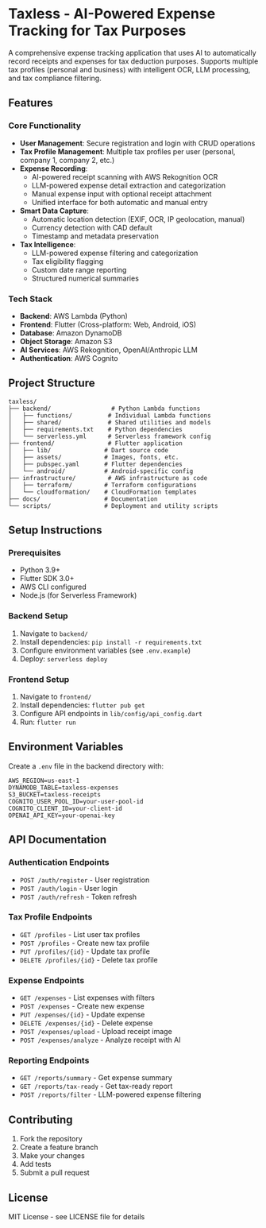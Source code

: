 # Taxless - AI-Powered Expense Tracking for Tax Purposes

A comprehensive expense tracking application that uses AI to automatically record receipts and expenses for tax deduction purposes. Supports multiple tax profiles (personal and business) with intelligent OCR, LLM processing, and tax compliance filtering.

## Features

### Core Functionality
- **User Management**: Secure registration and login with CRUD operations
- **Tax Profile Management**: Multiple tax profiles per user (personal, company 1, company 2, etc.)
- **Expense Recording**: 
  - AI-powered receipt scanning with AWS Rekognition OCR
  - LLM-powered expense detail extraction and categorization
  - Manual expense input with optional receipt attachment
  - Unified interface for both automatic and manual entry
- **Smart Data Capture**:
  - Automatic location detection (EXIF, OCR, IP geolocation, manual)
  - Currency detection with CAD default
  - Timestamp and metadata preservation
- **Tax Intelligence**:
  - LLM-powered expense filtering and categorization
  - Tax eligibility flagging
  - Custom date range reporting
  - Structured numerical summaries

### Tech Stack
- **Backend**: AWS Lambda (Python)
- **Frontend**: Flutter (Cross-platform: Web, Android, iOS)
- **Database**: Amazon DynamoDB
- **Object Storage**: Amazon S3
- **AI Services**: AWS Rekognition, OpenAI/Anthropic LLM
- **Authentication**: AWS Cognito

## Project Structure
```
taxless/
├── backend/                 # Python Lambda functions
│   ├── functions/          # Individual Lambda functions
│   ├── shared/             # Shared utilities and models
│   ├── requirements.txt    # Python dependencies
│   └── serverless.yml      # Serverless framework config
├── frontend/               # Flutter application
│   ├── lib/               # Dart source code
│   ├── assets/            # Images, fonts, etc.
│   ├── pubspec.yaml       # Flutter dependencies
│   └── android/           # Android-specific config
├── infrastructure/         # AWS infrastructure as code
│   ├── terraform/         # Terraform configurations
│   └── cloudformation/    # CloudFormation templates
├── docs/                  # Documentation
└── scripts/               # Deployment and utility scripts
```

## Setup Instructions

### Prerequisites
- Python 3.9+
- Flutter SDK 3.0+
- AWS CLI configured
- Node.js (for Serverless Framework)

### Backend Setup
1. Navigate to `backend/`
2. Install dependencies: `pip install -r requirements.txt`
3. Configure environment variables (see `.env.example`)
4. Deploy: `serverless deploy`

### Frontend Setup
1. Navigate to `frontend/`
2. Install dependencies: `flutter pub get`
3. Configure API endpoints in `lib/config/api_config.dart`
4. Run: `flutter run`

## Environment Variables

Create a `.env` file in the backend directory with:
```
AWS_REGION=us-east-1
DYNAMODB_TABLE=taxless-expenses
S3_BUCKET=taxless-receipts
COGNITO_USER_POOL_ID=your-user-pool-id
COGNITO_CLIENT_ID=your-client-id
OPENAI_API_KEY=your-openai-key
```

## API Documentation

### Authentication Endpoints
- `POST /auth/register` - User registration
- `POST /auth/login` - User login
- `POST /auth/refresh` - Token refresh

### Tax Profile Endpoints
- `GET /profiles` - List user tax profiles
- `POST /profiles` - Create new tax profile
- `PUT /profiles/{id}` - Update tax profile
- `DELETE /profiles/{id}` - Delete tax profile

### Expense Endpoints
- `GET /expenses` - List expenses with filters
- `POST /expenses` - Create new expense
- `PUT /expenses/{id}` - Update expense
- `DELETE /expenses/{id}` - Delete expense
- `POST /expenses/upload` - Upload receipt image
- `POST /expenses/analyze` - Analyze receipt with AI

### Reporting Endpoints
- `GET /reports/summary` - Get expense summary
- `GET /reports/tax-ready` - Get tax-ready report
- `POST /reports/filter` - LLM-powered expense filtering

## Contributing

1. Fork the repository
2. Create a feature branch
3. Make your changes
4. Add tests
5. Submit a pull request

## License

MIT License - see LICENSE file for details 